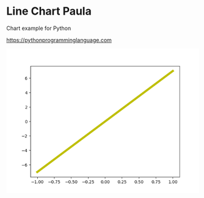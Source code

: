 # Line Chart Paula 

Chart example for Python

https://pythonprogramminglanguage.com

<img src='chart.png'>
